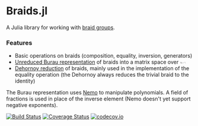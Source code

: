 # Braids.jl

A Julia library for working with [braid groups](https://en.wikipedia.org/wiki/Braid_group).

### Features

- Basic operations on braids (composition, equality, inversion, generators)
- [Unreduced Burau representation](https://en.wikipedia.org/wiki/Burau_representation) of braids into a matrix space over <img src="https://github.com/jwvictor/Braids.jl/raw/master/resources/polyring.png" width="15px" /> 
- [Dehornoy reduction](https://dehornoy.users.lmno.cnrs.fr/Papers/Dfo.pdf) of braids, mainly used in the implementation of the equality operation (the Dehornoy always reduces the trivial braid to the identity)

The Burau representation uses [Nemo](http://nemocas.org/) to manipulate polynomials. A field of fractions is used in place of the inverse element (Nemo doesn't yet support negative exponents).

[![Build Status](https://travis-ci.org/jwvictor/Braids.jl.svg?branch=master)](https://travis-ci.org/jwvictor/Braids.jl) [![Coverage Status](https://coveralls.io/repos/jwvictor/Braids.jl/badge.svg?branch=master&service=github)](https://coveralls.io/github/jwvictor/Braids.jl?branch=master) [![codecov.io](http://codecov.io/github/jwvictor/Braids.jl/coverage.svg?branch=master)](http://codecov.io/github/jwvictor/Braids.jl?branch=master)
